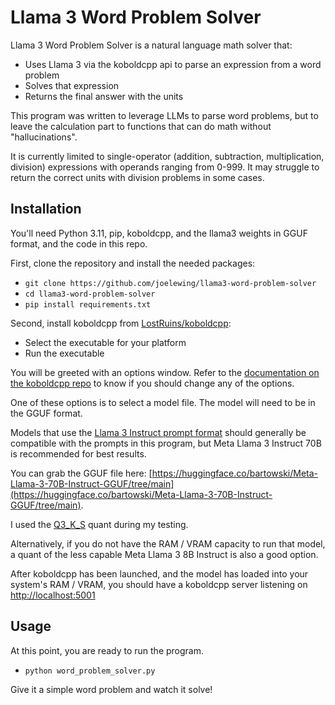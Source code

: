 # Llama 3 Word Problem Solver

Llama 3 Word Problem Solver is a natural language math solver that:

- Uses Llama 3 via the koboldcpp api to parse an expression from a word problem
- Solves that expression
- Returns the final answer with the units


This program was written to leverage LLMs to parse word problems, but to leave the calculation part to functions that can do math without "hallucinations".

It is currently limited to single-operator (addition, subtraction, multiplication, division) expressions with operands ranging from 0-999. It may struggle to return the correct units with division problems in some cases.

## Installation

You'll need Python 3.11, pip, koboldcpp, and the llama3 weights in GGUF format, and the code in this repo.

First, clone the repository and install the needed packages:
- `git clone https://github.com/joelewing/llama3-word-problem-solver`
- `cd llama3-word-problem-solver`
- `pip install requirements.txt`

Second, install koboldcpp from [LostRuins/koboldcpp](https://github.com/LostRuins/koboldcpp): 
- Select the executable for your platform
- Run the executable

You will be greeted with an options window. Refer to the [documentation on the koboldcpp repo](https://github.com/LostRuins/koboldcpp/wiki) to know if you should change any of the options.

One of these options is to select a model file. The model will need to be in the GGUF format. 

Models that use the [Llama 3 Instruct prompt format](https://llama.meta.com/docs/model-cards-and-prompt-formats/meta-llama-3/) should generally be compatible with the prompts in this program, but Meta Llama 3 Instruct 70B is recommended for best results. 

You can grab the GGUF file here: [https://huggingface.co/bartowski/Meta-Llama-3-70B-Instruct-GGUF/tree/main](https://huggingface.co/bartowski/Meta-Llama-3-70B-Instruct-GGUF/tree/main). 

I used the [Q3_K_S](https://huggingface.co/bartowski/Meta-Llama-3-70B-Instruct-GGUF/blob/main/Meta-Llama-3-70B-Instruct-Q3_K_S.gguf) quant during my testing. 

Alternatively, if you do not have the RAM / VRAM capacity to run that model, a quant of the less capable Meta Llama 3 8B Instruct is also a good option.

After koboldcpp has been launched, and the model has loaded into your system's RAM / VRAM, you should have a koboldcpp server listening on [http://localhost:5001](http://localhost:5001)

## Usage

At this point, you are ready to run the program.
- `python word_problem_solver.py`

Give it a simple word problem and watch it solve!



